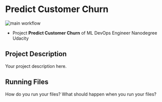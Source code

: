 # Predict Customer Churn

![main workflow](https://github.com/MaxBoykoII/MLOps-Predict-Customer-Churn/actions/workflows/main.yml/badge.svg)



- Project **Predict Customer Churn** of ML DevOps Engineer Nanodegree Udacity

## Project Description
Your project description here.


## Running Files
How do you run your files? What should happen when you run your files?


